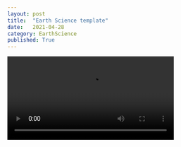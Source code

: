 ```yaml
---
layout: post
title:  "Earth Science template"
date:   2021-04-28
category: EarthScience
published: True
---
```

<video width="75%" style="padding-bottom:20px;" class="center" controls>
  <source src="/categories/random/assets/postImages/VIDEO_NAME.mp4" type="video/mp4">
Your browser does not support the video tag.
</video>
